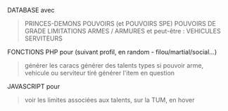 DATABASE avec
> PRINCES-DEMONS
> POUVOIRS (et POUVOIRS SPE)
> POUVOIRS DE GRADE
> LIMITATIONS
> ARMES / ARMURES 
et peut-être :
> VEHICULES
> SERVITEURS
 
FONCTIONS PHP pour (suivant profil, en random - filou/martial/social...)
> générer les caracs
> générer des talents types
si pouvoir arme, vehicule ou serviteur tiré
> générer l'item en question

JAVASCRIPT pour
> voir les limites associées aux talents, sur la TUM, en hover